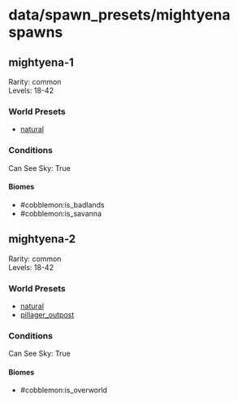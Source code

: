 # data/spawn_presets/mightyena spawns  
  
## mightyena-1  
Rarity: common  
Levels: 18-42  
  
### World Presets  
* [natural](/data/spawn_data/natural.md)  
  
### Conditions  
Can See Sky: True  
  
#### Biomes  
  * #cobblemon:is_badlands
  * #cobblemon:is_savanna
  
  
## mightyena-2  
Rarity: common  
Levels: 18-42  
  
### World Presets  
* [natural](/data/spawn_data/natural.md)  
* [pillager_outpost](/data/spawn_data/pillager_outpost.md)  
  
### Conditions  
Can See Sky: True  
  
#### Biomes  
  * #cobblemon:is_overworld
  
